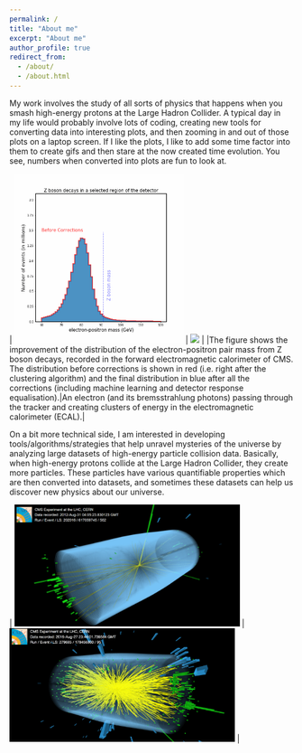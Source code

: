 ```yaml
---
permalink: /
title: "About me"
excerpt: "About me"
author_profile: true
redirect_from: 
  - /about/
  - /about.html
---
```


My work involves the study of all sorts of physics that happens when you smash high-energy protons at the Large Hadron Collider. A typical day in my life would probably involve lots of coding, creating new tools for converting data into interesting plots, and then zooming in and out of those plots on a laptop screen. If I like the plots, I like to add some time factor into them to create gifs and then stare at the now created time evolution. You see, numbers when converted into plots are fun to look at.

| <img src="images/CMS_EGM-17-001-Figure16b-animated.gif" width="300"> | <img src="images/brem.gif" width="300"> |
|The figure shows the improvement of the distribution of the electron-positron pair mass from Z boson decays, recorded in the forward electromagnetic calorimeter of CMS. The distribution before corrections is shown in red (i.e. right after the clustering algorithm) and the final distribution in blue after all the corrections (including machine learning and detector response equalisation).|An electron (and its bremsstrahlung photons) passing through the tracker and creating clusters of energy in the electromagnetic calorimeter (ECAL).|

On a bit more technical side, I am interested in developing tools/algorithms/strategies that help unravel mysteries of the universe by analyzing large datasets of high-energy particle collision data. Basically, when high-energy protons collide at the Large Hadron Collider, they create more particles. These particles have various quantifiable properties which are then converted into datasets, and sometimes these datasets can help us discover new physics about our universe.

| <img src="images/anEventDisplay.png" width="400"> | <img src="images/run279685_event178456860_v1.png" width="400"> |